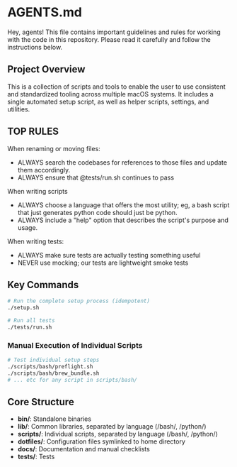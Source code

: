 # AGENTS.md

Hey, agents!  This file contains important guidelines and rules for working with the code in this repository.  Please read it carefully and follow the instructions below.

## Project Overview

This is a collection of scripts and tools to enable the user to use consistent and standardized tooling across multiple macOS systems.  It includes a single automated setup script, as well as helper scripts, settings, and utilities.

## TOP RULES

When renaming or moving files:

- ALWAYS search the codebases for references to those files and update them accordingly.
- ALWAYS ensure that @tests/run.sh continues to pass

When writing scripts

- ALWAYS choose a language that offers the most utility; eg, a bash script that just generates python code should just be python.
- ALWAYS include a "help" option that describes the script's purpose and usage.

When writing tests:

- ALWAYS make sure tests are actually testing something useful
- NEVER use mocking; our tests are lightweight smoke tests

## Key Commands

```bash
# Run the complete setup process (idempotent)
./setup.sh

# Run all tests
./tests/run.sh
```

### Manual Execution of Individual Scripts

```bash
# Test individual setup steps
./scripts/bash/preflight.sh
./scripts/bash/brew_bundle.sh
# ... etc for any script in scripts/bash/
```

## Core Structure

- **bin/**: Standalone binaries
- **lib/**: Common libraries, separated by language (/bash/, /python/)
- **scripts/**: Individual scripts, separated by language (/bash/, /python/)
- **dotfiles/**: Configuration files symlinked to home directory
- **docs/**: Documentation and manual checklists
- **tests/**: Tests
